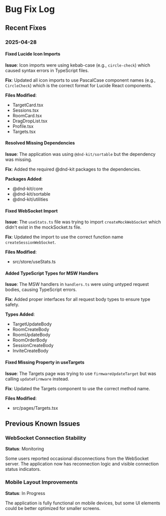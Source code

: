 
# Bug Fix Log

## Recent Fixes

### 2025-04-28

#### Fixed Lucide Icon Imports

**Issue**: Icon imports were using kebab-case (e.g., `circle-check`) which caused syntax errors in TypeScript files.

**Fix**: Updated all icon imports to use PascalCase component names (e.g., `CircleCheck`) which is the correct format for Lucide React components.

**Files Modified**:
- TargetCard.tsx
- Sessions.tsx
- RoomCard.tsx
- DragDropList.tsx
- Profile.tsx
- Targets.tsx

#### Resolved Missing Dependencies

**Issue**: The application was using `@dnd-kit/sortable` but the dependency was missing.

**Fix**: Added the required @dnd-kit packages to the dependencies.

**Packages Added**:
- @dnd-kit/core
- @dnd-kit/sortable
- @dnd-kit/utilities

#### Fixed WebSocket Import

**Issue**: The `useStats.ts` file was trying to import `createMockWebSocket` which didn't exist in the mockSocket.ts file.

**Fix**: Updated the import to use the correct function name `createSessionWebSocket`.

**Files Modified**:
- src/store/useStats.ts

#### Added TypeScript Types for MSW Handlers

**Issue**: The MSW handlers in `handlers.ts` were using untyped request bodies, causing TypeScript errors.

**Fix**: Added proper interfaces for all request body types to ensure type safety.

**Types Added**:
- TargetUpdateBody
- RoomCreateBody
- RoomUpdateBody
- RoomOrderBody
- SessionCreateBody
- InviteCreateBody

#### Fixed Missing Property in useTargets

**Issue**: The Targets page was trying to use `firmwareUpdateTarget` but was calling `updateFirmware` instead.

**Fix**: Updated the Targets component to use the correct method name.

**Files Modified**:
- src/pages/Targets.tsx

## Previous Known Issues

### WebSocket Connection Stability

**Status**: Monitoring

Some users reported occasional disconnections from the WebSocket server. The application now has reconnection logic and visible connection status indicators.

### Mobile Layout Improvements

**Status**: In Progress

The application is fully functional on mobile devices, but some UI elements could be better optimized for smaller screens.

